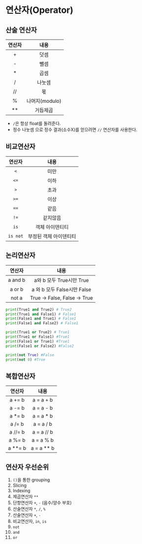 # 연산자(Operator)

## 산술 연산자

| 연산자 |      내용      |
| :----: | :------------: |
|   +    |      덧셈      |
|   -    |      뺄셈      |
|   *    |      곱셈      |
|   /    |     나눗셈     |
|   //   |       몫       |
|   %    | 나머지(modulo) |
|   **   |    거듭제곱    |

- `/`은 항상 float를 돌려준다.
- 정수 나눗셈 으로 정수 결과(소수X)를 얻으려면 `//` 연산자를 사용한다.



## 비교연산자

|  연산자  |          내용          |
| :------: | :--------------------: |
|   `<`    |          미만          |
|   `<=`   |          이하          |
|   `>`    |          초과          |
|   `>=`   |          이상          |
|   `==`   |          같음          |
|   `!=`   |        같지않음        |
|   `is`   |    객체 아이덴티티     |
| `is not` | 부정된 객체 아이덴티티 |



## 논리연산자

| 연산자  |             내용             |
| :-----: | :--------------------------: |
| a and b |   a와 b 모두 True시만 True   |
| a or b  | a 와 b 모두 False시만 False  |
|  not a  | True -> False, False -> True |

```python
print(True1 and True2) # True2
print(True1 and False1) # False1
print(False1 and True1) # False1
print(False1 and False2) # False1
```

```python
print(True1 or True2) # True1
print(True1 or False1) #True1
print(False1 or True1) #True1
print(False1 or False2) #False2
```

```python
print(not True) #False
print(not 0) #True
```



## 복합연산자

| 연산자  |    내용    |
| :-----: | :--------: |
| a += b  | a = a + b  |
| a -= b  | a = a - b  |
| a *= b  | a = a * b  |
| a /= b  | a = a / b  |
| a //= b | a = a // b |
| a %= b  | a = a % b  |
| a **= b | a = a ** b |



## 연산자 우선순위

1. `()`을 통한 grouping
2. Slicing
3. Indexing
4. 제곱연산자 `**`
5. 단항연산자 `+`, `-` (음수/양수 부호)
6. 산술연산자 `*`, `/`, `%`
7. 산술연산자 `+`, `-`
8. 비교연산자, `in`, `is`
9. `not`
10. `and`
11. `or`